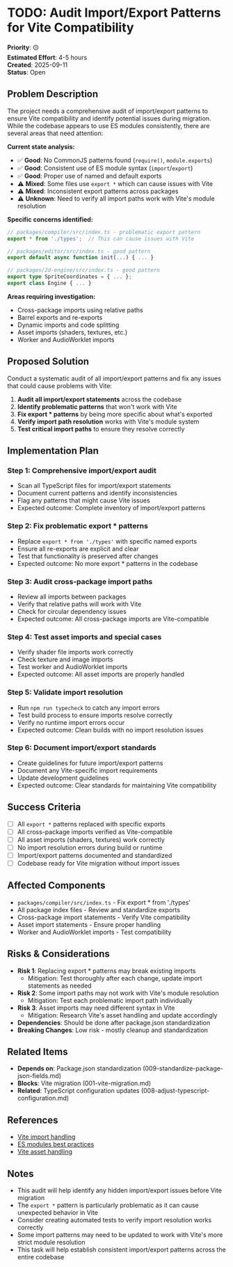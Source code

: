 # TODO: Audit Import/Export Patterns for Vite Compatibility

**Priority**: 🟡  
**Estimated Effort**: 4-5 hours  
**Created**: 2025-09-11  
**Status**: Open  

## Problem Description

The project needs a comprehensive audit of import/export patterns to ensure Vite compatibility and identify potential issues during migration. While the codebase appears to use ES modules consistently, there are several areas that need attention:

**Current state analysis:**
- ✅ **Good**: No CommonJS patterns found (`require()`, `module.exports`)
- ✅ **Good**: Consistent use of ES module syntax (`import`/`export`)
- ✅ **Good**: Proper use of named and default exports
- ⚠️ **Mixed**: Some files use `export *` which can cause issues with Vite
- ⚠️ **Mixed**: Inconsistent export patterns across packages
- ⚠️ **Unknown**: Need to verify all import paths work with Vite's module resolution

**Specific concerns identified:**
```typescript
// packages/compiler/src/index.ts - problematic export pattern
export * from './types';  // This can cause issues with Vite

// packages/editor/src/index.ts - good pattern
export default async function init(...) { ... }

// packages/2d-engine/src/index.ts - good pattern
export type SpriteCoordinates = { ... };
export class Engine { ... }
```

**Areas requiring investigation:**
- Cross-package imports using relative paths
- Barrel exports and re-exports
- Dynamic imports and code splitting
- Asset imports (shaders, textures, etc.)
- Worker and AudioWorklet imports

## Proposed Solution

Conduct a systematic audit of all import/export patterns and fix any issues that could cause problems with Vite:

1. **Audit all import/export statements** across the codebase
2. **Identify problematic patterns** that won't work with Vite
3. **Fix export * patterns** by being more specific about what's exported
4. **Verify import path resolution** works with Vite's module system
5. **Test critical import paths** to ensure they resolve correctly

## Implementation Plan

### Step 1: Comprehensive import/export audit
- Scan all TypeScript files for import/export statements
- Document current patterns and identify inconsistencies
- Flag any patterns that might cause Vite issues
- Expected outcome: Complete inventory of import/export patterns

### Step 2: Fix problematic export * patterns
- Replace `export * from './types'` with specific named exports
- Ensure all re-exports are explicit and clear
- Test that functionality is preserved after changes
- Expected outcome: No more export * patterns in the codebase

### Step 3: Audit cross-package import paths
- Review all imports between packages
- Verify that relative paths will work with Vite
- Check for circular dependency issues
- Expected outcome: All cross-package imports are Vite-compatible

### Step 4: Test asset imports and special cases
- Verify shader file imports work correctly
- Check texture and image imports
- Test worker and AudioWorklet imports
- Expected outcome: All asset imports are properly handled

### Step 5: Validate import resolution
- Run `npm run typecheck` to catch any import errors
- Test build process to ensure imports resolve correctly
- Verify no runtime import errors occur
- Expected outcome: Clean builds with no import resolution issues

### Step 6: Document import/export standards
- Create guidelines for future import/export patterns
- Document any Vite-specific import requirements
- Update development guidelines
- Expected outcome: Clear standards for maintaining Vite compatibility

## Success Criteria

- [ ] All `export *` patterns replaced with specific exports
- [ ] All cross-package imports verified as Vite-compatible
- [ ] All asset imports (shaders, textures) work correctly
- [ ] No import resolution errors during build or runtime
- [ ] Import/export patterns documented and standardized
- [ ] Codebase ready for Vite migration without import issues

## Affected Components

- `packages/compiler/src/index.ts` - Fix export * from './types'
- All package index files - Review and standardize exports
- Cross-package import statements - Verify Vite compatibility
- Asset import statements - Ensure proper handling
- Worker and AudioWorklet imports - Test compatibility

## Risks & Considerations

- **Risk 1**: Replacing export * patterns may break existing imports
  - Mitigation: Test thoroughly after each change, update import statements as needed
- **Risk 2**: Some import paths may not work with Vite's module resolution
  - Mitigation: Test each problematic import path individually
- **Risk 3**: Asset imports may need different syntax in Vite
  - Mitigation: Research Vite's asset handling and update accordingly
- **Dependencies**: Should be done after package.json standardization
- **Breaking Changes**: Low risk - mostly cleanup and standardization

## Related Items

- **Depends on**: Package.json standardization (009-standardize-package-json-fields.md)
- **Blocks**: Vite migration (001-vite-migration.md)
- **Related**: TypeScript configuration updates (008-adjust-typescript-configuration.md)

## References

- [Vite import handling](https://vitejs.dev/guide/features.html#bare-module-resolving)
- [ES modules best practices](https://developer.mozilla.org/en-US/docs/Web/JavaScript/Guide/Modules)
- [Vite asset handling](https://vitejs.dev/guide/assets.html)

## Notes

- This audit will help identify any hidden import/export issues before Vite migration
- The `export *` pattern is particularly problematic as it can cause unexpected behavior in Vite
- Consider creating automated tests to verify import resolution works correctly
- Some import patterns may need to be updated to work with Vite's more strict module resolution
- This task will help establish consistent import/export patterns across the entire codebase 